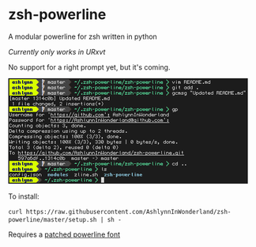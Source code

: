 # zsh-powerline
A modular powerline for zsh written in python

*Currently only works in URxvt*

No support for a right prompt yet, but it's coming.

![screenshot](screenshots/screenshot.png)

To install:
```
curl https://raw.githubusercontent.com/AshlynnInWonderland/zsh-powerline/master/setup.sh | sh -
```

Requires a [patched powerline font](https://github.com/powerline/fonts)
